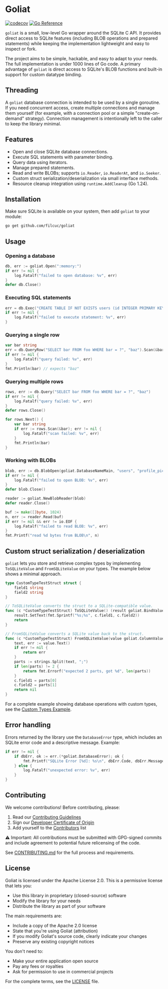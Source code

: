 # Goliat
[![codecov](https://codecov.io/gh/filcuc/goliat/graph/badge.svg?token=NRTHurmebQ)](https://codecov.io/gh/filcuc/goliat)
[![Go Reference](https://pkg.go.dev/badge/github.com/filcuc/goliat.svg)](https://pkg.go.dev/github.com/filcuc/goliat)

`goliat` is a small, low-level Go wrapper around the SQLite C API. It provides direct access to SQLite features (including BLOB operations and prepared statements) while keeping the implementation lightweight and easy to inspect or fork.

The project aims to be simple, hackable, and easy to adapt to your needs. The full implementation is under 1000 lines of Go code. A primary advantage of `goliat` is direct access to SQLite's BLOB functions and built-in support for custom datatype binding.

## Threading

A `goliat` database connection is intended to be used by a single goroutine. If you need concurrent access, create multiple connections and manage them yourself (for example, with a connection pool or a simple "create-on-demand" strategy). Connection management is intentionally left to the caller to keep the library minimal.

## Features

- Open and close SQLite database connections.
- Execute SQL statements with parameter binding.
- Query data using iterators.
- Manage prepared statements.
- Read and write BLOBs; supports `io.Reader`, `io.ReaderAt`, and `io.Seeker`.
- Custom struct serialization/deserialization via small interface methods.
- Resource cleanup integration using `runtime.AddCleanup` (Go 1.24).

## Installation

Make sure SQLite is available on your system, then add `goliat` to your module:

```bash
go get github.com/filcuc/goliat
```

## Usage

### Opening a database

```go
db, err := goliat.Open(":memory:")
if err != nil {
    log.Fatalf("failed to open database: %v", err)
}
defer db.Close()
```

### Executing SQL statements

```go
err = db.Exec("CREATE TABLE IF NOT EXISTS users (id INTEGER PRIMARY KEY, name TEXT)")
if err != nil {
    log.Fatalf("failed to execute statement: %v", err)
}
```

### Querying a single row

```go
var bar string
err = db.QueryRow("SELECT bar FROM foo WHERE bar = ?", "baz").Scan(&bar)
if err != nil {
    log.Fatalf("query failed: %v", err)
}
fmt.Println(bar) // expects "baz"
```

### Querying multiple rows

```go
rows, err := db.Query("SELECT bar FROM foo WHERE bar = ?", "baz")
if err != nil {
    log.Fatalf("query failed: %v", err)
}
defer rows.Close()

for rows.Next() {
    var bar string
    if err := rows.Scan(&bar); err != nil {
        log.Fatalf("scan failed: %v", err)
    }
    fmt.Println(bar)
}
```

### Working with BLOBs

```go
blob, err := db.BlobOpen(goliat.DatabaseNameMain, "users", "profile_picture", 1, goliat.BlobOpenFlagsReadOnly)
if err != nil {
    log.Fatalf("failed to open BLOB: %v", err)
}
defer blob.Close()

reader := goliat.NewBlobReader(blob)
defer reader.Close()

buf := make([]byte, 1024)
n, err := reader.Read(buf)
if err != nil && err != io.EOF {
    log.Fatalf("failed to read BLOB: %v", err)
}
fmt.Printf("read %d bytes from BLOB\n", n)
```

## Custom struct serialization / deserialization

`goliat` lets you store and retrieve complex types by implementing `ToSQLiteValue` and `FromSQLiteValue` on your types. The example below shows a minimal approach.

```go
type CustomTypeTestStruct struct {
    field1 string
    field2 string
}

// ToSQLiteValue converts the struct to a SQLite-compatible value.
func (c *CustomTypeTestStruct) ToSQLiteValue() (result goliat.BindValue) {
    result.SetText(fmt.Sprintf("%s;%s", c.field1, c.field2))
    return
}

// FromSQLiteValue converts a SQLite value back to the struct.
func (c *CustomTypeTestStruct) FromSQLiteValue(value goliat.ColumnValue) error {
    text, err := value.Text()
    if err != nil {
        return err
    }
    parts := strings.Split(text, ";")
    if len(parts) != 2 {
        return fmt.Errorf("expected 2 parts, got %d", len(parts))
    }
    c.field1 = parts[0]
    c.field2 = parts[1]
    return nil
}
```

For a complete example showing database operations with custom types, see the [Custom Types Example](examples/custom_types/main.go).

## Error handling

Errors returned by the library use the `DatabaseError` type, which includes an SQLite error code and a descriptive message. Example:

```go
if err != nil {
    if dbErr, ok := err.(*goliat.DatabaseError); ok {
        fmt.Printf("SQLite Error [%d]: %s\n", dbErr.Code, dbErr.Message)
    } else {
        log.Fatalf("unexpected error: %v", err)
    }
}
```

## Contributing

We welcome contributions! Before contributing, please:

1. Read our [Contributing Guidelines](CONTRIBUTING.md)
2. Sign our [Developer Certificate of Origin](DCO.md)
3. Add yourself to the [Contributors](CONTRIBUTORS.md) list

⚠️ Important: All contributions must be submitted with GPG-signed commits and include agreement to potential future relicensing of the code.

See [CONTRIBUTING.md](CONTRIBUTING.md) for the full process and requirements.

## License

Goliat is licensed under the Apache License 2.0. This is a permissive license that lets you:

- Use this library in proprietary (closed-source) software
- Modify the library for your needs
- Distribute the library as part of your software

The main requirements are:
- Include a copy of the Apache 2.0 license
- State that you're using Goliat (attribution)
- If you modify Goliat's source code, clearly indicate your changes
- Preserve any existing copyright notices

You don't need to:
- Make your entire application open source
- Pay any fees or royalties
- Ask for permission to use in commercial projects

For the complete terms, see the [LICENSE](LICENSE) file.